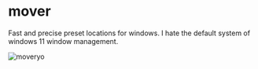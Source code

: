 # mover
 Fast and precise preset locations for windows. I hate the default system of windows 11 window management.
 
![moveryo](https://github.com/samcoble/mover/assets/32228102/f74aaaef-e3bd-40ad-ae56-86744ad81025)
